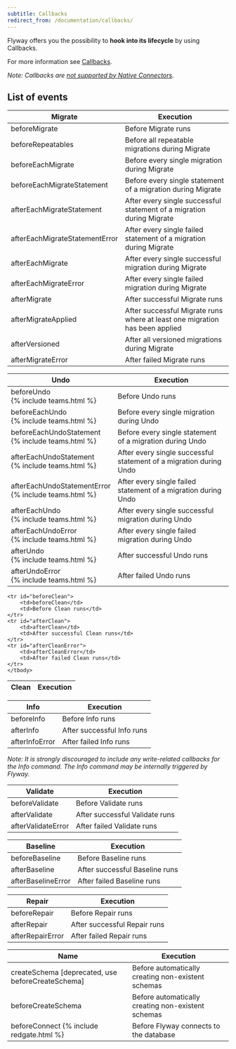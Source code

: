```yaml
---
subtitle: Callbacks
redirect_from: /documentation/callbacks/
---
```


Flyway offers you the possibility to **hook into its lifecycle** by using Callbacks.

For more information see [Callbacks](https://documentation.red-gate.com/display/FD/Callbacks).

_Note: Callbacks are [not supported by Native Connectors](https://documentation.red-gate.com/display/FD/Flyway+Native+Connectors+-+MongoDB)._

## List of events

<table class="table table-hover">
    <thead>
    <tr>
        <th><strong>Migrate</strong></th>
        <th><strong>Execution</strong></th>
    </tr>
    </thead>
    <tbody>
    <tr id="beforeMigrate">
        <td>beforeMigrate</td>
        <td>Before Migrate runs</td>
    </tr>
    <tr id="beforeRepeatables">
        <td>beforeRepeatables</td>
        <td>Before all repeatable migrations during Migrate</td>
    </tr>
    <tr id="beforeEachMigrate">
        <td>beforeEachMigrate</td>
        <td>Before every single migration during Migrate</td>
    </tr>
    <tr id="beforeEachMigrateStatement">
        <td>beforeEachMigrateStatement</td>
        <td>Before every single statement of a migration during Migrate</td>
    </tr>
    <tr id="afterEachMigrateStatement">
        <td>afterEachMigrateStatement</td>
        <td>After every single successful statement of a migration during Migrate</td>
    </tr>
    <tr id="afterEachMigrateStatementError">
        <td>afterEachMigrateStatementError</td>
        <td>After every single failed statement of a migration during Migrate</td>
    </tr>
    <tr id="afterEachMigrate">
        <td>afterEachMigrate</td>
        <td>After every single successful migration during Migrate</td>
    </tr>
    <tr id="afterEachMigrateError">
        <td>afterEachMigrateError</td>
        <td>After every single failed migration during Migrate</td>
    </tr>
    <tr id="afterMigrate">
        <td>afterMigrate</td>
        <td>After successful Migrate runs</td>
    </tr>
    <tr id="afterMigrateApplied">
        <td>afterMigrateApplied</td>
        <td>After successful Migrate runs where at least one migration has been applied</td>
    </tr>
    <tr id="afterVersioned">
        <td>afterVersioned</td>
        <td>After all versioned migrations during Migrate</td>
    </tr>
    <tr id="afterMigrateError">
        <td>afterMigrateError</td>
        <td>After failed Migrate runs</td>
    </tr>
    </tbody>
</table>

<table class="table table-hover">
    <thead>
    <tr>
        <th><strong>Undo</strong></th>
        <th><strong>Execution</strong></th>
    </tr>
    </thead>
    <tbody>
    <tr id="beforeUndo">
        <td>beforeUndo <br>{% include teams.html %}</td>
        <td>Before Undo runs</td>
    </tr>
    <tr id="beforeEachUndo">
        <td>beforeEachUndo <br>{% include teams.html %}</td>
        <td>Before every single migration during Undo</td>
    </tr>
    <tr id="beforeEachUndoStatement">
        <td>beforeEachUndoStatement <br>{% include teams.html %}</td>
        <td>Before every single statement of a migration during Undo</td>
    </tr>
    <tr id="afterEachUndoStatement">
        <td>afterEachUndoStatement <br>{% include teams.html %}</td>
        <td>After every single successful statement of a migration during Undo</td>
    </tr>
    <tr id="afterEachUndoStatementError">
        <td>afterEachUndoStatementError <br>{% include teams.html %}</td>
        <td>After every single failed statement of a migration during Undo</td>
    </tr>
    <tr id="afterEachUndo">
        <td>afterEachUndo <br>{% include teams.html %}</td>
        <td>After every single successful migration during Undo</td>
    </tr>
    <tr id="afterEachUndoError">
        <td>afterEachUndoError <br>{% include teams.html %}</td>
        <td>After every single failed migration during Undo</td>
    </tr>
    <tr id="afterUndo">
        <td>afterUndo <br>{% include teams.html %}</td>
        <td>After successful Undo runs</td>
    </tr>
    <tr id="afterUndoError">
        <td>afterUndoError <br>{% include teams.html %}</td>
        <td>After failed Undo runs</td>
    </tr>
    </tbody>
</table>

<table class="table table-hover">
    <thead>
    <tr>
        <th><strong>Clean</strong></th>
        <th><strong>Execution</strong></th>
    </tr>
    </thead>
    <tbody>	

    <tr id="beforeClean">
        <td>beforeClean</td>
        <td>Before Clean runs</td>
    </tr>
    <tr id="afterClean">
        <td>afterClean</td>
        <td>After successful Clean runs</td>
    </tr>
    <tr id="afterCleanError">
        <td>afterCleanError</td>
        <td>After failed Clean runs</td>
    </tr>
    </tbody>

</table>

<table class="table table-hover">
    <thead>
    <tr>
        <th><strong>Info</strong></th>
        <th><strong>Execution</strong></th>
    </tr>
    </thead>
    <tbody>
    <tr id="beforeInfo">
        <td>beforeInfo</td>
        <td>Before Info runs</td>
    </tr>
    <tr id="afterInfo">
        <td>afterInfo</td>
        <td>After successful Info runs</td>
    </tr>
    <tr id="afterInfoError">
        <td>afterInfoError</td>
        <td>After failed Info runs</td>
    </tr>
    </tbody>
</table>

_Note: It is strongly discouraged to include any write-related callbacks for the Info command.
The Info command may be internally triggered by Flyway._

<table class="table table-hover">
    <thead>
    <tr>
        <th><strong>Validate</strong></th>
        <th><strong>Execution</strong></th>
    </tr>
    </thead>
    <tbody>
    <tr id="beforeValidate">
        <td>beforeValidate</td>
        <td>Before Validate runs</td>
    </tr>
    <tr id="afterValidate">
        <td>afterValidate</td>
        <td>After successful Validate runs</td>
    </tr>
    <tr id="afterValidateError">
        <td>afterValidateError</td>
        <td>After failed Validate runs</td>
    </tr>
    </tbody>
</table>

<table class="table table-hover">
    <thead>
    <tr>
        <th><strong>Baseline</strong></th>
        <th><strong>Execution</strong></th>
    </tr>
    </thead>
    <tbody>
    <tr id="beforeBaseline">
        <td>beforeBaseline</td>
        <td>Before Baseline runs</td>
    </tr>
    <tr id="afterBaseline">
        <td>afterBaseline</td>
        <td>After successful Baseline runs</td>
    </tr>
    <tr id="afterBaselineError">
        <td>afterBaselineError</td>
        <td>After failed Baseline runs</td>
    </tr>
    </tbody>
</table>

<table class="table table-hover">
    <thead>
    <tr>
        <th><strong>Repair</strong></th>
        <th><strong>Execution</strong></th>
    </tr>
    </thead>
    <tbody>
    <tr id="beforeRepair">
        <td>beforeRepair</td>
        <td>Before Repair runs</td>
    </tr>
    <tr id="afterRepair">
        <td>afterRepair</td>
        <td>After successful Repair runs</td>
    </tr>
    <tr id="afterRepairError">
        <td>afterRepairError</td>
        <td>After failed Repair runs</td>
    </tr>
    </tbody>
</table>

<table class="table table-hover">
    <thead>
    <tr>
        <th><strong>Name</strong></th>
        <th><strong>Execution</strong></th>
    </tr>
    </thead>
    <tbody>
    <tr id="createSchema">
        <td>createSchema [deprecated, use beforeCreateSchema]</td>
        <td>Before automatically creating non-existent schemas</td>
    </tr>
    <tr id="beforeCreateSchema">
        <td>beforeCreateSchema</td>
        <td>Before automatically creating non-existent schemas</td>
    </tr>
    <tr id="beforeConnect">
        <td>beforeConnect {% include redgate.html %}</td>
        <td>Before Flyway connects to the database</td>
    </tr>
    </tbody>
</table>
